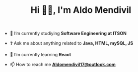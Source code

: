 # <div align="center">Hi 🙌🏼, I'm Aldo Mendivil</div>
<!--
**aldomendivil17/aldomendivil17** is a ✨ _special_ ✨ repository because its `README.md` (this file) appears on your GitHub profile.

Here are some ideas to get you started:
-->

 <br/>

- 🔭 I’m currently studiying **Software Engineering at ITSON**  
  

- ❓ Ask me about anything related to **Java, HTML, mySQL, JS**  


- 🌱 I’m currently learning **React**  
  

- 📫 How to reach me **Aldomendivil17@outlook.com**  
